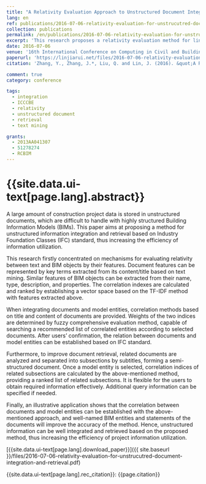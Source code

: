 ```yaml
---
title: "A Relativity Evaluation Approach to Unstructured Document Integration and Retrieval for Building Information Modeling"
lang: en
ref: publications/2016-07-06-relativity-evaluation-for-unstrucutred-document-integration-and-retrieval
collection: publications
permalink: /en/publications/2016-07-06-relativity-evaluation-for-unstrucutred-document-integration-and-retrieval
excerpt: 'This research proposes a relativity evaluation method for linking unstructured documents with BIM facilitating the retrieval process.'
date: 2016-07-06
venue: '16th International Conference on Computing in Civil and Building Engineering'
paperurl: 'https://linjiarui.net/files/2016-07-06-relativity-evaluation-for-unstrucutred-document-integration-and-retrieval.pdf'
citation: 'Zhang, Y., Zhang, J.*, Liu, Q. and Lin, J. (2016). &quot;A Relativity Evaluation Approach to Unstructured Document Integration and Retrieval for Building Information Modeling&quot; <i>in Proceedings of the 16th International Conference on Computing in Civil and Building Engineering</i>. 936-942. Osaka, Japan.'

comment: true
category: conference

tags: 
  - integration
  - ICCCBE
  - relativity
  - unstructured document
  - retrieval
  - text mining

grants:
  - 2013AA041307
  - 51278274
  - RCBIM
---
```



{{site.data.ui-text[page.lang].abstract}}
====

A large amount of construction project data is stored in unstructured documents, which are difficult to handle with highly structured Building Information Models (BIMs). This paper aims at proposing a method for unstructured information integration and retrieval based on Industry Foundation Classes (IFC) standard, thus increasing the efficiency of information utilization.  

This research firstly concentrated on mechanisms for evaluating relativity between text and BIM objects by their features. Document features can be represented by key terms extracted from its content/title based on text mining. Similar features of BIM objects can be extracted from their name, type, description, and properties. The correlation indexes are calculated and ranked by establishing a vector space based on the TF-IDF method with features extracted above.  

When integrating documents and model entities, correlation methods based on title and content of documents are provided. Weights of the two indices are determined by fuzzy comprehensive evaluation method, capable of searching a recommended list of correlated entities according to selected documents. After users’ confirmation, the relation between documents and model entities can be established based on IFC standard.  

Furthermore, to improve document retrieval, related documents are analyzed and separated into subsections by subtitles, forming a semi-structured document. Once a model entity is selected, correlation indices of related subsections are calculated by the above-mentioned method, providing a ranked list of related subsections. It is flexible for the users to obtain required information effectively. Additional query information can be specified if needed.  

Finally, an illustrative application shows that the correlation between documents and model entities can be established with the above-mentioned approach, and well-named BIM entities and statements of the documents will improve the accuracy of the method. Hence, unstructured information can be well integrated and retrieved based on the proposed method, thus increasing the efficiency of project information utilization. 

[{{site.data.ui-text[page.lang].download_paper}}]({{ site.baseurl }}/files/2016-07-06-relativity-evaluation-for-unstrucutred-document-integration-and-retrieval.pdf)

{{site.data.ui-text[page.lang].rec_citation}}: {{page.citation}}